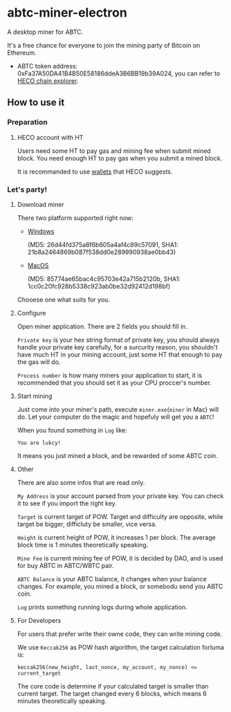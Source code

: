 # abtc-miner-electron
A desktop miner for ABTC.

It's a free chance for everyone to join the mining party of Bitcoin on Ethereum.

* ABTC token address: 0xFa37A50DA41B4B50E58186ddeA3B6BB19b39A024, you can refer to [HECO chain explorer](https://scan.hecochain.com/token/0xfa37a50da41b4b50e58186ddea3b6bb19b39a024).

## How to use it

### Preparation
   
1. HECO account with HT

    Users need some HT to pay gas and mining fee when submit mined block. You need enough HT to pay gas when you submit a mined block.
    
    It is recommanded to use [wallets](https://www.hecochain.com/en-us/wallet) that HECO suggests.


### Let's party!

1. Download miner

    There two platform supported right now: 
    * [Windows](https://github.com/Algorithmic-Bitcoin/abtc-miner-electron/releases/download/v0.4.0/Miner-0.4.0.exe) 
    
        (MD5: 26d44fd375a8f6b605a4af4c89c57091, SHA1: 21b8a2464869b087f538dd0e289990938ae0bb43)
    * [MacOS](https://github.com/Algorithmic-Bitcoin/abtc-miner-electron/releases/download/v0.4.0/Miner-0.4.0.dmg) 
    
        (MD5: 85774ae65bac4c95703e42a715b2120b, SHA1: 1cc0c20fc928b5338c923ab0be32d92412d198bf)
    
    Chooese one what suits for you.

2. Configure

    Open miner application. There are 2 fields you should fill in.
    
    `Private key` is your hex string format of private key, you should always handle your private key carefully, for a surcurity reason, you shouldn't have much HT in your mining account, just some HT that enough to pay the gas will do.
    
    `Process number` is how many miners your application to start, it is recommended that you should set it as your CPU proccer's number.
    
3. Start mining

    Just come into your miner's path, execute `miner.exe`(`miner` in Mac) will do. Let your computer do the magic and hopefuly will get you a `ABTC`!
    
    When you found something in `Log` like:
    ```
    You are lukcy!
    ```
    It means you just mined a block, and be rewarded of some ABTC coin.
    
 4. Other
 
    There are also some infos that are read only.
    
    `My Address` is your account parsed from your private key. You can check it to see if you import the right key.
    
    `Target` is current target of POW. Target and difficulty are opposite, while target be bigger, difficluty be smaller, vice versa.
    
    `Height` is current height of POW, it increases 1 per block. The average block time is 1 minutes theoretically speaking.
    
    `Mine Fee` is current mining fee of POW, it is decided by DAO, and is used for buy ABTC in ABTC/WBTC pair.
    
    `ABTC Balance` is your ABTC balance, it changes when your balance changes. For example, you mined a block, or somebodu send you ABTC coin.
    
    `Log` prints something running logs during whole application.
 
 5. For Developers
 
    For users that prefer write their owne code, they can write mining code.
    
    We use `Keccak256` as POW hash algorithm, the target calculation forluma is: 
    ```
    keccak256(new_height, last_nonce, my_account, my_nonce) <= current_target
    ```
    
    The core code is determine if your calculated target is smaller than current target. The target changed every 6 blocks, which means 6 minutes theoretically speaking.
